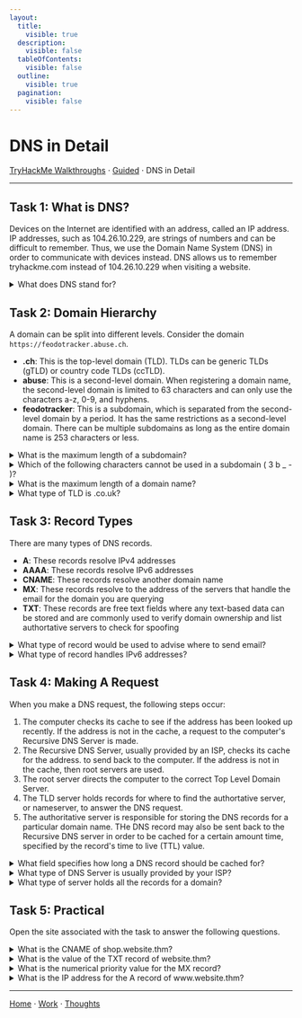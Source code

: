 ```yaml
---
layout:
  title:
    visible: true
  description:
    visible: false
  tableOfContents:
    visible: false
  outline:
    visible: true
  pagination:
    visible: false
---
```


# DNS in Detail

[TryHackMe Walkthroughs](./) ⋅ [Guided](../) ⋅ DNS in Detail

***

## Task 1: What is DNS?

Devices on the Internet are identified with an address, called an IP address. IP addresses, such as 104.26.10.229, are strings of numbers and can be difficult to remember. Thus, we use the Domain Name System (DNS) in order to communicate with devices instead. DNS allows us to remember tryhackme.com instead of 104.26.10.229 when visiting a website.

<details>

<summary>What does DNS stand for?</summary>

Domain Name System

The Domain Name System the protocol that allows us to use easy-to-remember names to communicate with devices on the Internet. 

</details>

## Task 2: Domain Hierarchy

A domain can be split into different levels. Consider the domain `https://feodotracker.abuse.ch`.
* **.ch**: This is the top-level domain (TLD). TLDs can be generic TLDs (gTLD) or country code TLDs (ccTLD).
* **abuse**: This is a second-level domain. When registering a domain name, the second-level domain is limited to 63 characters and can only use the characters a-z, 0-9, and hyphens.
* **feodotracker**: This is a subdomain, which is separated from the second-level domain by a period. It has the same restrictions as a second-level domain. There can be multiple subdomains as long as the entire domain name is 253 characters or less.

<details>

<summary>What is the maximum length of a subdomain?</summary>

63

A subdomain name has the same creation restrictions as a Second-Level Domain, being limited to 63 characters.

</details>

<details>

<summary>Which of the following characters cannot be used in a subdomain ( 3 b _ - )?</summary>

\_

A subdomain can onl use the characters a-z, 0-9, and hyphens .

</details>

<details>

<summary>What is the maximum length of a domain name?</summary>

253

A domain name is limited to 253 characters or less.

</details>

<details>

<summary>What type of TLD is .co.uk?</summary>

ccTLD

ccTLD stands for country code top-level domain.

</details>

## Task 3: Record Types

There are many types of DNS records.
* **A**: These records resolve IPv4 addresses
* **AAAA**: These records resolve IPv6 addresses
* **CNAME**: These records resolve another domain name
* **MX**: These records resolve to the address of the servers that handle the email for the domain you are querying
* **TXT**: These records are free text fields where any text-based data can be stored and are commonly used to verify domain ownership and list authortative servers to check for spoofing

<details>

<summary>What type of record would be used to advise where to send email?</summary>

MX

The server that handles email for a specific domain can be found using an MX record.

</details>

<details>

<summary>What type of record handles IPv6 addresses?</summary>

AAAA

AAAA records resolve IPv6 addresses.

</details>

## Task 4: Making A Request

When you make a DNS request, the following steps occur:
1. The computer checks its cache to see if the address has been looked up recently. If the address is not in the cache, a request to the computer's Recursive DNS Server is made.
2. The Recursive DNS Server, usually provided by an ISP, checks its cache for the address. to send back to the computer. If the address is not in the cache, then root servers are used.
3. The root server directs the computer to the correct Top Level Domain Server.
4. The TLD server holds records for where to find the authortative server, or nameserver, to answer the DNS request.
5. The authoritative server is responsible for storing the DNS records for a particular domain name. THe DNS record may also be sent back to the Recursive DNS server in order to be cached for a certain amount time, specified by the record's time to live (TTL) value.

<details>

<summary>What field specifies how long a DNS record should be cached for?</summary>

TTL

TTL stands for Time to Live (ie how much time the DNS record should live in cache).

</details>

<details>

<summary>What type of DNS Server is usually provided by your ISP?</summary>

Recursive

A recursive DNS server is usually provided by the ISP, which will check its cache for an address before going to a root server to seek out an answer.

</details>

<details>

<summary>What type of server holds all the records for a domain?</summary>

Authoritative

An authortative server is also known as the nameserver for a domain and holds all of that domain's records.

</details>

## Task 5: Practical

Open the site associated with the task to answer the following questions.

<details>

<summary>What is the CNAME of shop.website.thm?</summary>

shops.myshopify.com

Change the DNS type to CNAME and add "shop" as the subdomain. Then, send a DNS request.

</details>

<details>

<summary>What is the value of the TXT record of website.thm?</summary>

THM{7012BBA60997F35A9516C2E16D2944FF}

Change the DNS type to TXT. Then, send a DNS request.

</details>

<details>

<summary>What is the numerical priority value for the MX record?</summary>

30

Change the DNS type to MX. Then, send a DNS request.

</details>

<details>

<summary>What is the IP address for the A record of www.website.thm?</summary>

10.10.10.10

Change the DNS type to A. Then, send a DNS request.

</details>

***

[Home](https://app.gitbook.com/o/0kO27okC5uVB9ALX3rho/s/036xtfEIzcEdGegONXWM/) ⋅ [Work](https://app.gitbook.com/o/0kO27okC5uVB9ALX3rho/s/WaFS755Q4sf02CxLcghQ/) ⋅ [Thoughts](https://app.gitbook.com/o/0kO27okC5uVB9ALX3rho/s/s4QQPMntQ25hmJToKSOu/)
